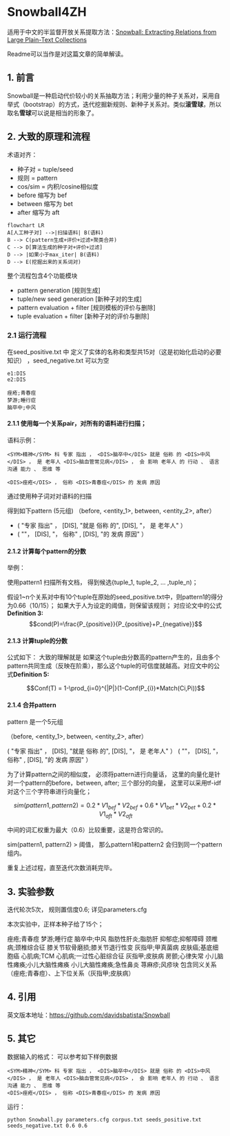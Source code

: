 # Snowball4ZH
适用于中文的半监督开放关系提取方法：[Snowball: Extracting Relations from Large Plain-Text Collections](http://www.cs.columbia.edu/~gravano/Papers/2000/dl00.pdf)

Readme可以当作是对这篇文章的简单解读。

## 1. 前言
Snowball是一种启动代价较小的关系抽取方法；利用少量的种子关系对，采用自举式（bootstrap）的方式，迭代挖掘新规则、新种子关系对。类似**滚雪球**，所以取名**雪球**可以说是相当的形象了。



## 2. 大致的原理和流程

术语对齐： 
* 种子对 = tuple/seed
* 规则 = pattern
* cos/sim = 内积/cosine相似度
* before 缩写为 bef
* between 缩写为 bet
* after 缩写为 aft

```mermaid
flowchart LR
A[人工种子对] -->|扫描语料| B(语料)
B --> C(pattern生成+评价+过滤+聚类合并)
C --> D[算法生成的种子对+评价+过滤]
D --> |如果小于max_iter| B(语料)
D --> E(挖掘出来的关系词对)
```

整个流程包含4个功能模块

* pattern generation [规则生成]
* tuple/new seed generation [新种子对的生成]
* pattern evaluation + filter [规则模板的评价与删除]
* tuple evaluation + filter [新种子对的评价与删除]



### 2.1 运行流程
在seed_positive.txt 中 定义了实体的名称和类型共15对（这是初始化启动的必要知识）
，seed_negative.txt 可以为空
```
e1:DIS
e2:DIS

痤疮;青春痘
梦游;睡行症
脑卒中;中风
```

#### 2.1.1 使用每一个关系pair，对所有的语料进行扫描；
语料示例：
```
<SYM>精神</SYM> 科 专家 指出 ， <DIS>脑卒中</DIS> 就是 俗称 的 <DIS>中风</DIS> ， 是 老年人 <DIS>脑血管常见病</DIS> ， 会 影响 老年人 的 行动 、 语言 沟通 能力 、 思维 等

<DIS>痤疮</DIS> ， 俗称 <DIS>青春痘</DIS> 的 发病 原因
```
通过使用种子词对对语料的扫描

得到如下pattern (5元组) （before, <entity_1>, between, <entity_2>, after）

* ( "专家 指出" ， [DIS], "就是 俗称 的", [DIS], "， 是 老年人" ）
* ( ""， [DIS], "， 俗称" , [DIS], "的 发病 原因" ）

#### 2.1.2 计算每个pattern的分数

举例：

使用pattern1 扫描所有文档， 得到候选{tuple_1, tuple_2, ... ,tuple_n)；

假设1~n个关系对中有10个tuple在原始的seed_positive.txt中，则pattern1的得分为0.66（10/15）； 如果大于人为设定的阈值，则保留该规则；
对应论文中的公式**Definition 3:** 
$$cond(P)=\frac{P_{positive}}{P_{positive}+P_{negative}}$$


#### 2.1.3 计算tuple的分数

公式如下： 大致的理解就是 如果这个tuple由分数高的pattern产生的，且由多个pattern共同生成（反映在阶乘），那么这个tuple的可信度就越高。对应文中的公式**Definition 5:**

$$Conf(T) = 1-\prod_{i=0}^{|P|}(1-Conf(P_{i})*Match(Ci,Pi))$$

#### 2.1.4 合并pattern

pattern 是一个5元组

（before, <entity_1>, between, <entity_2>, after）

( "专家 指出" ， [DIS], "就是 俗称 的", [DIS], "， 是 老年人" ）
( ""， [DIS], "， 俗称" , [DIS], "的 发病 原因" ）


为了计算pattern之间的相似度， 必须将pattern进行向量话， 这里的向量化是针对一个pattern的before，between, after; 三个部分的向量， 这里可以采用tf-idf 对这个三个字符串进行向量化；

$$sim(pattern1, pattern2) = 0.2 * V1_{bef} * V2_{bef} + 0.6 * V1_{bet} * V2_{bet}+ 0.2 * V1_{aft} * V2_{aft}$$

中间的词汇权重为最大（0.6）比较重要，这是符合常识的。

sim(pattern1, pattern2) > 阈值， 那么pattern1和pattern2 会归到同一个pattern组内。


重复上述过程，直至迭代次数消耗完毕。

## 3. 实验参数
迭代轮次5次， 规则置信度0.6; 详见parameters.cfg

本次实验中，正样本种子给了15个；

痤疮;青春痘
梦游;睡行症
脑卒中;中风
脂肪性肝炎;脂肪肝
抑郁症;抑郁障碍
颈椎病;颈椎综合征
膝关节软骨磨损;膝关节退行性变
灰指甲;甲真菌病
皮肤癌;基底细胞癌
心肌病;TCM
心肌病;一过性心脏综合征
灰指甲;皮肤病
房颤;心律失常
小儿脑性瘫痪;小儿大脑性瘫痪
小儿大脑性瘫痪;急性鼻炎
荨麻疹;风疹块
包含同义关系（痤疮;青春痘）、上下位关系（灰指甲;皮肤病）

## 4. 引用
英文版本地址：https://github.com/davidsbatista/Snowball

## 5. 其它
数据输入的格式： 可以参考如下样例数据
```
<SYM>精神</SYM> 科 专家 指出 ， <DIS>脑卒中</DIS> 就是 俗称 的 <DIS>中风</DIS> ， 是 老年人 <DIS>脑血管常见病</DIS> ， 会 影响 老年人 的 行动 、 语言 沟通 能力 、 思维 等
<DIS>痤疮</DIS> ， 俗称 <DIS>青春痘</DIS> 的 发病 原因
```

运行：
```
python Snowball.py parameters.cfg corpus.txt seeds_positive.txt seeds_negative.txt 0.6 0.6
```